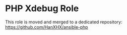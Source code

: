 PHP Xdebug Role
===============

This role is moved and merged to a dedicated repository: https://github.com/HanXHX/ansible-php
